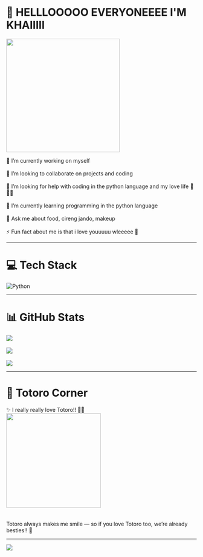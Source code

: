 # 💫 HELLLOOOOO EVERYONEEEE I'M KHAIIIII  

<img src="https://www.icegif.com/wp-content/uploads/2022/07/icegif-761.gif" width="300"/>  

🔭 I’m currently working on myself <br>  
👯 I’m looking to collaborate on projects and coding <br>  
🤝 I’m looking for help with coding in the python language and my love life 🤣🤣🤣 <br>  
🌱 I’m currently learning programming in the python language <br>  
💬 Ask me about food, cireng jando, makeup <br>  
⚡ Fun fact about me is that i love youuuuu wleeeee 💖  

---

# 💻 Tech Stack  
![Python](https://img.shields.io/badge/python-3670A0?style=for-the-badge&logo=python&logoColor=ffdd54)  

---

# 📊 GitHub Stats  
![](https://github-readme-stats.vercel.app/api?username=syifakhairunisa-tech&theme=ambient_gradient&hide_border=false&include_all_commits=true&count_private=true)<br/>  
![](https://nirzak-streak-stats.vercel.app/?user=syifakhairunisa-tech&theme=ambient_gradient&hide_border=false)<br/>  
![](https://github-readme-stats.vercel.app/api/top-langs/?username=syifakhairunisa-tech&theme=ambient_gradient&hide_border=false&include_all_commits=true&count_private=true&layout=compact)  

---

# 🍃 Totoro Corner  
✨ I really really love Totoro!! 🐾💚  
<img src="https://media.tenor.com/NmYSL7rSgfsAAAAM/totoro.gif" width="250"/>  
<br>  
Totoro always makes me smile — so if you love Totoro too, we’re already besties!! 🌸  

---

[![](https://visitcount.itsvg.in/api?id=syifakhairunisa-tech&icon=0&color=0)](https://visitcount.itsvg.in)  

<!-- Proudly created with GPRM ( https://gprm.itsvg.in ) -->  
